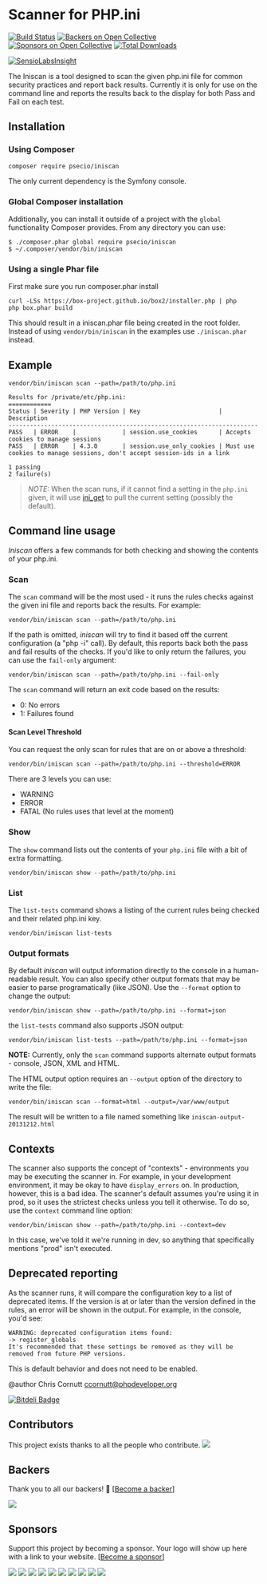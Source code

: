 Scanner for PHP.ini
===========================

[![Build Status](https://secure.travis-ci.org/psecio/iniscan.png?branch=master)](http://travis-ci.org/psecio/iniscan)
[![Backers on Open Collective](https://opencollective.com/iniscan/backers/badge.svg)](#backers) [![Sponsors on Open Collective](https://opencollective.com/iniscan/sponsors/badge.svg)](#sponsors) [![Total Downloads](https://img.shields.io/packagist/dt/psecio/iniscan.svg?style=flat-square)](https://packagist.org/packages/psecio/iniscan)

[![SensioLabsInsight](https://insight.sensiolabs.com/projects/262321f3-1522-4e82-abd6-7968e108ee87/small.png)](https://insight.sensiolabs.com/projects/262321f3-1522-4e82-abd6-7968e108ee87)

The Iniscan is a tool designed to scan the given php.ini file for common security practices
and report back results. Currently it is only for use on the command line and reports the
results back to the display for both Pass and Fail on each test.

Installation
------------

### Using Composer

```shell
composer require psecio/iniscan
```


The only current dependency is the Symfony console.

### Global Composer installation
Additionally, you can install it outside of a project with the `global` functionality Composer provides. From
any directory you can use:

```
$ ./composer.phar global require psecio/iniscan
$ ~/.composer/vendor/bin/iniscan
```

### Using a single Phar file

First make sure you run composer.phar install
```
curl -LSs https://box-project.github.io/box2/installer.php | php
php box.phar build
```
This should result in a iniscan.phar file being created in the root folder.
Instead of using `vendor/bin/iniscan` in the examples use `./iniscan.phar` instead.

Example
-------
```
vendor/bin/iniscan scan --path=/path/to/php.ini
```
```
Results for /private/etc/php.ini:
============
Status | Severity | PHP Version | Key                      | Description
----------------------------------------------------------------------
PASS   | ERROR    |             | session.use_cookies      | Accepts cookies to manage sessions
PASS   | ERROR    | 4.3.0       | session.use_only_cookies | Must use cookies to manage sessions, don't accept session-ids in a link

1 passing
2 failure(s)
```

> *NOTE:* When the scan runs, if it cannot find a setting in the `php.ini` given, it will use [ini_get](http://php.net/ini_get) to pull the current setting (possibly the default).

Command line usage
------------------

*Iniscan* offers a few commands for both checking and showing the contents of your php.ini.

### Scan

The `scan` command will be the most used - it runs the rules checks against the given ini file and reports back the results. For example:

```
vendor/bin/iniscan scan --path=/path/to/php.ini
```

If the path is omitted, *iniscan* will try to find it based off the current configuration (a "php -i" call). By default, this reports back both the pass and fail results of the checks. If you'd like to only return the failures, you can use the `fail-only` argument:

```
vendor/bin/iniscan scan --path=/path/to/php.ini --fail-only
```

The `scan` command will return an exit code based on the results:

- 0: No errors
- 1: Failures found


#### Scan Level Threshold
You can request the only scan for rules that are on or above a threshold:

```
vendor/bin/iniscan scan --path=/path/to/php.ini --threshold=ERROR
```

There are 3 levels you can use:
* WARNING
* ERROR
* FATAL (No rules uses that level at the moment)


### Show

The `show` command lists out the contents of your `php.ini` file with a bit of extra formatting.

```
vendor/bin/iniscan show --path=/path/to/php.ini
```

### List

The `list-tests` command shows a listing of the current rules being checked and their related php.ini key.

```
vendor/bin/iniscan list-tests
```

### Output formats

By default *iniscan* will output information directly to the console in a human-readable result. You can also specify other output formats that may be easier to parse programatically (like JSON). Use the `--format` option to change the output:

```
vendor/bin/iniscan show --path=/path/to/php.ini --format=json
```

the `list-tests` command also supports JSON output:

```
vendor/bin/iniscan list-tests --path=/path/to/php.ini --format=json
```

**NOTE:** Currently, only the `scan` command supports alternate output formats - console, JSON, XML and HTML.

The HTML output option requires an `--output` option of the directory to write the file:

```
vendor/bin/iniscan scan --format=html --output=/var/www/output
```

The result will be written to a file named something like `iniscan-output-20131212.html`


Contexts
--------

The scanner also supports the concept of "contexts" - environments you may be executing the scanner in. For example, in your development environment, it may be okay to have `display_errors` on. In production, however, this is a bad idea. The scanner's default assumes you're using it in prod, so it uses the strictest checks unless you tell it otherwise. To do so, use the `context` command line option:

```
vendor/bin/iniscan show --path=/path/to/php.ini --context=dev
```

In this case, we've told it we're running in dev, so anything that specifically mentions "prod" isn't executed.


Deprecated reporting
--------------------

As the scanner runs, it will compare the configuration key to a list of deprecated items. If the version is at or later than the version defined in the rules, an error will be shown in the output. For example, in the console, you'd see:

```
WARNING: deprecated configuration items found:
-> register_globals
It's recommended that these settings be removed as they will be removed from future PHP versions.
```

This is default behavior and does not need to be enabled.



@author Chris Cornutt <ccornutt@phpdeveloper.org>


[![Bitdeli Badge](https://d2weczhvl823v0.cloudfront.net/psecio/iniscan/trend.png)](https://bitdeli.com/free "Bitdeli Badge")


## Contributors

This project exists thanks to all the people who contribute. 
<a href="graphs/contributors"><img src="https://opencollective.com/iniscan/contributors.svg?width=890&button=false" /></a>


## Backers

Thank you to all our backers! 🙏 [[Become a backer](https://opencollective.com/iniscan#backer)]

<a href="https://opencollective.com/iniscan#backers" target="_blank"><img src="https://opencollective.com/iniscan/backers.svg?width=890"></a>


## Sponsors

Support this project by becoming a sponsor. Your logo will show up here with a link to your website. [[Become a sponsor](https://opencollective.com/iniscan#sponsor)]

<a href="https://opencollective.com/iniscan/sponsor/0/website" target="_blank"><img src="https://opencollective.com/iniscan/sponsor/0/avatar.svg"></a>
<a href="https://opencollective.com/iniscan/sponsor/1/website" target="_blank"><img src="https://opencollective.com/iniscan/sponsor/1/avatar.svg"></a>
<a href="https://opencollective.com/iniscan/sponsor/2/website" target="_blank"><img src="https://opencollective.com/iniscan/sponsor/2/avatar.svg"></a>
<a href="https://opencollective.com/iniscan/sponsor/3/website" target="_blank"><img src="https://opencollective.com/iniscan/sponsor/3/avatar.svg"></a>
<a href="https://opencollective.com/iniscan/sponsor/4/website" target="_blank"><img src="https://opencollective.com/iniscan/sponsor/4/avatar.svg"></a>
<a href="https://opencollective.com/iniscan/sponsor/5/website" target="_blank"><img src="https://opencollective.com/iniscan/sponsor/5/avatar.svg"></a>
<a href="https://opencollective.com/iniscan/sponsor/6/website" target="_blank"><img src="https://opencollective.com/iniscan/sponsor/6/avatar.svg"></a>
<a href="https://opencollective.com/iniscan/sponsor/7/website" target="_blank"><img src="https://opencollective.com/iniscan/sponsor/7/avatar.svg"></a>
<a href="https://opencollective.com/iniscan/sponsor/8/website" target="_blank"><img src="https://opencollective.com/iniscan/sponsor/8/avatar.svg"></a>
<a href="https://opencollective.com/iniscan/sponsor/9/website" target="_blank"><img src="https://opencollective.com/iniscan/sponsor/9/avatar.svg"></a>


